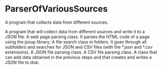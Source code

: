 # ParserOfVariousSources
A program that collects data from different sources.

A program that will collect data from different sources and write it to a JSON file.
A web page parsing class. It parses the HTML code of a page using the jsoup library;
A file search class in folders. It goes through all subfolders and searches for JSON and CSV files (with the *.json and *.csv extensions).
A JSON file parsing class.
A CSV file parsing class.
A class that can add data obtained in the previous steps and that creates and writes a JSON file to disk.
